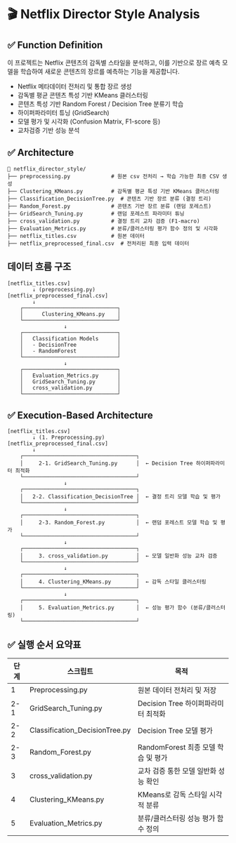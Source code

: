 # 🎬 Netflix Director Style Analysis

## ✅ Function Definition

이 프로젝트는 Netflix 콘텐츠의 감독별 스타일을 분석하고, 
이를 기반으로 장르 예측 모델을 학습하여 새로운 콘텐츠의 장르를 예측하는 기능을 제공합니다.

- Netflix 메타데이터 전처리 및 통합 장르 생성
- 감독별 평균 콘텐츠 특성 기반 KMeans 클러스터링
- 콘텐츠 특성 기반 Random Forest / Decision Tree 분류기 학습
- 하이퍼파라미터 튜닝 (GridSearch)
- 모델 평가 및 시각화 (Confusion Matrix, F1-score 등)
- 교차검증 기반 성능 분석

## ✅ Architecture

```
📁 netflix_director_style/
├── preprocessing.py             # 원본 csv 전처리 → 학습 가능한 최종 CSV 생성
├── Clustering_KMeans.py         # 감독별 평균 특성 기반 KMeans 클러스터링
├── Classification_DecisionTree.py  # 콘텐츠 기반 장르 분류 (결정 트리)
├── Random_Forest.py             # 콘텐츠 기반 장르 분류 (랜덤 포레스트)
├── GridSearch_Tuning.py         # 랜덤 포레스트 파라미터 튜닝
├── cross_validation.py          # 결정 트리 교차 검증 (F1-macro)
├── Evaluation_Metrics.py        # 분류/클러스터링 평가 함수 정의 및 시각화
├── netflix_titles.csv           # 원본 데이터
├── netflix_preprocessed_final.csv  # 전처리된 최종 입력 데이터
```

## 데이터 흐름 구조

```
[netflix_titles.csv]
        ↓ (preprocessing.py)
[netflix_preprocessed_final.csv]
        ↓
    ┌──────────────────────────────┐
    │      Clustering_KMeans.py    │
    └──────────────────────────────┘
                  ↓
    ┌──────────────────────────────┐
    │   Classification Models      │
    │   - DecisionTree             │
    │   - RandomForest             │
    └──────────────────────────────┘
                  ↓
    ┌──────────────────────────────┐
    │   Evaluation_Metrics.py      │
    │   GridSearch_Tuning.py       │
    │   cross_validation.py        │
    └──────────────────────────────┘
```

## ✅ Execution-Based Architecture

```
[netflix_titles.csv]
        ↓ (1. Preprocessing.py)
[netflix_preprocessed_final.csv]
        ↓
    ┌────────────────────────────────────┐
    │     2-1. GridSearch_Tuning.py      │  ← Decision Tree 하이퍼파라미터 최적화
    └────────────────────────────────────┘
                  ↓
    ┌────────────────────────────────────┐
    │   2-2. Classification_DecisionTree │  ← 결정 트리 모델 학습 및 평가
    └────────────────────────────────────┘
                  ↓
    ┌────────────────────────────────────┐
    │     2-3. Random_Forest.py          │  ← 랜덤 포레스트 모델 학습 및 평가
    └────────────────────────────────────┘
                  ↓
    ┌────────────────────────────────────┐
    │     3. cross_validation.py         │  ← 모델 일반화 성능 교차 검증
    └────────────────────────────────────┘
                  ↓
    ┌────────────────────────────────────┐
    │     4. Clustering_KMeans.py        │  ← 감독 스타일 클러스터링
    └────────────────────────────────────┘
                  ↓
    ┌────────────────────────────────────┐
    │     5. Evaluation_Metrics.py       │  ← 성능 평가 함수 (분류/클러스터링)
    └────────────────────────────────────┘
```

## ✅ 실행 순서 요약표 

| 단계 | 스크립트                         | 목적                                          |
|------|----------------------------------|-----------------------------------------------|
| 1    | Preprocessing.py                | 원본 데이터 전처리 및 저장                    |
| 2-1  | GridSearch_Tuning.py            | Decision Tree 하이퍼파라미터 최적화           |
| 2-2  | Classification_DecisionTree.py  | Decision Tree 모델 평가                       |
| 2-3  | Random_Forest.py                | RandomForest 최종 모델 학습 및 평가           |
| 3    | cross_validation.py             | 교차 검증 통한 모델 일반화 성능 확인          |
| 4    | Clustering_KMeans.py            | KMeans로 감독 스타일 시각적 분류              |
| 5    | Evaluation_Metrics.py           | 분류/클러스터링 성능 평가 함수 정의           |



